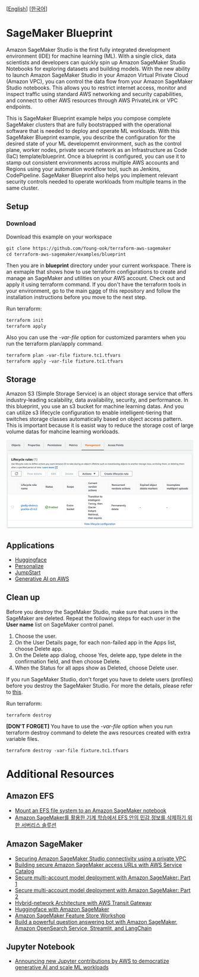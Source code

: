 [[English](README.md)] [[한국어](README.ko.md)]

# SageMaker Blueprint
Amazon SageMaker Studio is the first fully integrated development environment (IDE) for machine learning (ML). With a single click, data scientists and developers can quickly spin up Amazon SageMaker Studio Notebooks for exploring datasets and building models. With the new ability to launch Amazon SageMaker Studio in your Amazon Virtual Private Cloud (Amazon VPC), you can control the data flow from your Amazon SageMaker Studio notebooks. This allows you to restrict internet access, monitor and inspect traffic using standard AWS networking and security capabilities, and connect to other AWS resources through AWS PrivateLink or VPC endpoints.

This is SageMaker Blueprint example helps you compose complete SageMaker clusters that are fully bootstrapped with the operational software that is needed to deploy and operate ML workloads. With this SageMaker Blueprint example, you describe the configuration for the desired state of your ML developemnt environment, such as the control plane, worker nodes, private secure network as an Infrastructure as Code (IaC) template/blueprint. Once a blueprint is configured, you can use it to stamp out consistent environments across multiple AWS accounts and Regions using your automation workflow tool, such as Jenkins, CodePipeline. SageMaker Blueprint also helps you implement relevant security controls needed to operate workloads from multiple teams in the same cluster.

## Setup
### Download
Download this example on your workspace
```
git clone https://github.com/Young-ook/terraform-aws-sagemaker
cd terraform-aws-sagemaker/examples/blueprint
```

Then you are in **blueprint** directory under your current workspace. There is an exmaple that shows how to use terraform configurations to create and manage an SageMaker and utilities on your AWS account. Check out and apply it using terraform command. If you don't have the terraform tools in your environment, go to the main [page](https://github.com/Young-ook/terraform-aws-sagemaker) of this repository and follow the installation instructions before you move to the next step.

Run terraform:
```
terraform init
terraform apply
```
Also you can use the *-var-file* option for customized paramters when you run the terraform plan/apply command.
```
terraform plan -var-file fixture.tc1.tfvars
terraform apply -var-file fixture.tc1.tfvars
```

## Storage
Amazon S3 (Simple Storage Service) is an object storage service that offers industry-leading scalability, data availability, security, and performance. In this blueprint, you use an s3 bucket for machine learning datas. And you can utilize s3 lifecycle configuration to enable intelligent-tiering that switches storage classes automatically based on object access pattern. This is important because it is easist way to reduce the storage cost of large volume datas for mahcine learning workloads.

![aws-s3-lc-int-tiering](../../images/aws-s3-lc-int-tiering.png)

## Applications
- [Huggingface](./apps/README.md#huggingface-transformers-with-amazon-sagemaker)
- [Personalize](./apps/README.md#amazon-personalize)
- [JumpStart](./apps/README.md#jumpstart)
- [Generative AI on AWS](./apps/README.md#generative-ai-on-aws)

## Clean up
Before you destroy the SageMaker Studio, make sure that users in the SageMaker are deleted. Repeat the following steps for each user in the **User name** list on SageMaker control panel.
1. Choose the user.
2. On the User Details page, for each non-failed app in the Apps list, choose Delete app.
3. On the Delete app dialog, choose Yes, delete app, type delete in the confirmation field, and then choose Delete.
4. When the Status for all apps show as Deleted, choose Delete user.

If you run SageMaker Studio, don't forget you have to delete users (profiles) before you destroy the SageMaker Studio. For more the details, please refer to [this](https://docs.aws.amazon.com/sagemaker/latest/dg/gs-studio-delete-domain.html).

Run terraform:
```
terraform destroy
```
**[DON'T FORGET]** You have to use the *-var-file* option when you run terraform destroy command to delete the aws resources created with extra variable files.
```
terraform destroy -var-file fixture.tc1.tfvars
```

# Additional Resources
## Amazon EFS
- [Mount an EFS file system to an Amazon SageMaker notebook](https://aws.amazon.com/blogs/machine-learning/mount-an-efs-file-system-to-an-amazon-sagemaker-notebook-with-lifecycle-configurations/)
- [Amazon SageMaker를 활용한 기계 학습에서 EFS 안의 민감 정보를 삭제하기 위한 서버리스 솔루션](https://aws.amazon.com/ko/blogs/tech/sensitive-ml-training-data-lifecycle-management-using-aws-lambda/)

## Amazon SageMaker
- [Securing Amazon SageMaker Studio connectivity using a private VPC](https://aws.amazon.com/ko/blogs/machine-learning/securing-amazon-sagemaker-studio-connectivity-using-a-private-vpc/)
- [Building secure Amazon SageMaker access URLs with AWS Service Catalog](https://aws.amazon.com/blogs/mt/building-secure-amazon-sagemaker-access-urls-with-aws-service-catalog/)
- [Secure multi-account model deployment with Amazon SageMaker: Part 1](https://aws.amazon.com/blogs/machine-learning/part-1-secure-multi-account-model-deployment-with-amazon-sagemaker/)
- [Secure multi-account model deployment with Amazon SageMaker: Part 2](https://aws.amazon.com/blogs/machine-learning/part-2-secure-multi-account-model-deployment-with-amazon-sagemaker/)
- [Hybrid-network Architecture with AWS Transit Gateway](https://github.com/Young-ook/terraform-aws-sagemaker/blob/main/examples/tgw)
- [Huggingface with Amazon SageMaker](https://github.com/Young-ook/terraform-aws-sagemaker/blob/main/examples/huggingface)
- [Amazon SageMaker Feature Store Workshop](https://github.com/aws-samples/amazon-sagemaker-feature-store-end-to-end-workshop)
- [Build a powerful question answering bot with Amazon SageMaker, Amazon OpenSearch Service, Streamlit, and LangChain](https://aws.amazon.com/blogs/machine-learning/build-a-powerful-question-answering-bot-with-amazon-sagemaker-amazon-opensearch-service-streamlit-and-langchain/)

## Jupyter Notebook
- [Announcing new Jupyter contributions by AWS to democratize generative AI and scale ML workloads](https://aws.amazon.com/blogs/machine-learning/announcing-new-jupyter-contributions-by-aws-to-democratize-generative-ai-and-scale-ml-workloads/)
